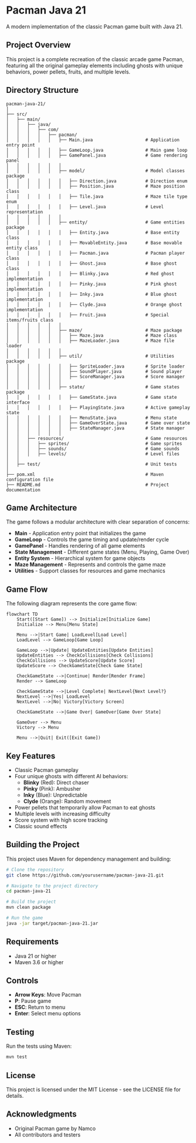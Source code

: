 # Pacman Java 21

A modern implementation of the classic Pacman game built with Java 21.

## Project Overview

This project is a complete recreation of the classic arcade game Pacman, featuring all the original gameplay elements including ghosts with unique behaviors, power pellets, fruits, and multiple levels.

## Directory Structure

```
pacman-java-21/
│
├── src/
│   ├── main/
│   │   ├── java/
│   │   │   ├── com/
│   │   │   │   ├── pacman/
│   │   │   │   │   ├── Main.java                    # Application entry point
│   │   │   │   │   ├── GameLoop.java                # Main game loop
│   │   │   │   │   ├── GamePanel.java               # Game rendering panel
│   │   │   │   │   │
│   │   │   │   │   ├── model/                       # Model classes package
│   │   │   │   │   │   ├── Direction.java           # Direction enum
│   │   │   │   │   │   ├── Position.java            # Maze position class
│   │   │   │   │   │   ├── Tile.java                # Maze tile type enum
│   │   │   │   │   │   ├── Level.java               # Level representation
│   │   │   │   │   │
│   │   │   │   │   ├── entity/                      # Game entities package
│   │   │   │   │   │   ├── Entity.java              # Base entity class
│   │   │   │   │   │   ├── MovableEntity.java       # Base movable entity class
│   │   │   │   │   │   ├── Pacman.java              # Pacman player class
│   │   │   │   │   │   ├── Ghost.java               # Base ghost class
│   │   │   │   │   │   ├── Blinky.java              # Red ghost implementation
│   │   │   │   │   │   ├── Pinky.java               # Pink ghost implementation
│   │   │   │   │   │   ├── Inky.java                # Blue ghost implementation
│   │   │   │   │   │   ├── Clyde.java               # Orange ghost implementation
│   │   │   │   │   │   ├── Fruit.java               # Special items/fruits class
│   │   │   │   │   │
│   │   │   │   │   ├── maze/                        # Maze package
│   │   │   │   │   │   ├── Maze.java                # Maze class
│   │   │   │   │   │   ├── MazeLoader.java          # Maze file loader
│   │   │   │   │   │
│   │   │   │   │   ├── util/                        # Utilities package
│   │   │   │   │   │   ├── SpriteLoader.java        # Sprite loader
│   │   │   │   │   │   ├── SoundPlayer.java         # Sound player
│   │   │   │   │   │   ├── ScoreManager.java        # Score manager
│   │   │   │   │   │
│   │   │   │   │   ├── state/                       # Game states package
│   │   │   │   │   │   ├── GameState.java           # Game state interface
│   │   │   │   │   │   ├── PlayingState.java        # Active gameplay state
│   │   │   │   │   │   ├── MenuState.java           # Menu state
│   │   │   │   │   │   ├── GameOverState.java       # Game over state
│   │   │   │   │   │   ├── StateManager.java        # State manager
│   │   │   │   │   │
│   │   ├── resources/                               # Game resources
│   │   │   ├── sprites/                             # Game sprites
│   │   │   ├── sounds/                              # Game sounds
│   │   │   ├── levels/                              # Level files
│   │
│   ├── test/                                        # Unit tests
│
├── pom.xml                                          # Maven configuration file
├── README.md                                        # Project documentation
```

## Game Architecture

The game follows a modular architecture with clear separation of concerns:

- **Main** - Application entry point that initializes the game
- **GameLoop** - Controls the game timing and update/render cycle
- **GamePanel** - Handles rendering of all game elements
- **State Management** - Different game states (Menu, Playing, Game Over)
- **Entity System** - Hierarchical system for game objects
- **Maze Management** - Represents and controls the game maze
- **Utilities** - Support classes for resources and game mechanics

## Game Flow

The following diagram represents the core game flow:

```mermaid
flowchart TD
    Start([Start Game]) --> Initialize[Initialize Game]
    Initialize --> Menu[Menu State]
    
    Menu -->|Start Game| LoadLevel[Load Level]
    LoadLevel --> GameLoop[Game Loop]
    
    GameLoop -->|Update| UpdateEntities[Update Entities]
    UpdateEntities --> CheckCollisions[Check Collisions]
    CheckCollisions --> UpdateScore[Update Score]
    UpdateScore --> CheckGameState[Check Game State]
    
    CheckGameState -->|Continue| Render[Render Frame]
    Render --> GameLoop
    
    CheckGameState -->|Level Complete| NextLevel{Next Level?}
    NextLevel -->|Yes| LoadLevel
    NextLevel -->|No| Victory[Victory Screen]
    
    CheckGameState -->|Game Over| GameOver[Game Over State]
    
    GameOver --> Menu
    Victory --> Menu
    
    Menu -->|Quit| Exit([Exit Game])
```

## Key Features

- Classic Pacman gameplay
- Four unique ghosts with different AI behaviors:
  - **Blinky** (Red): Direct chaser
  - **Pinky** (Pink): Ambusher
  - **Inky** (Blue): Unpredictable
  - **Clyde** (Orange): Random movement
- Power pellets that temporarily allow Pacman to eat ghosts
- Multiple levels with increasing difficulty
- Score system with high score tracking
- Classic sound effects

## Building the Project

This project uses Maven for dependency management and building:

```bash
# Clone the repository
git clone https://github.com/yourusername/pacman-java-21.git

# Navigate to the project directory
cd pacman-java-21

# Build the project
mvn clean package

# Run the game
java -jar target/pacman-java-21.jar
```

## Requirements

- Java 21 or higher
- Maven 3.6 or higher

## Controls

- **Arrow Keys**: Move Pacman
- **P**: Pause game
- **ESC**: Return to menu
- **Enter**: Select menu options

## Testing

Run the tests using Maven:

```bash
mvn test
```

## License

This project is licensed under the MIT License - see the LICENSE file for details.

## Acknowledgments

- Original Pacman game by Namco
- All contributors and testers